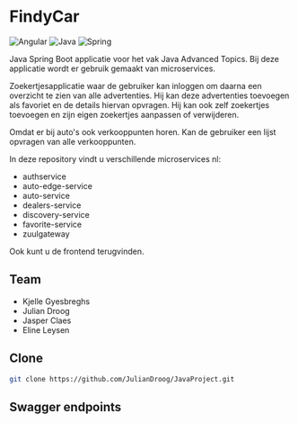 # FindyCar 
![Angular](https://img.shields.io/badge/-Angular-blue)
![Java](https://img.shields.io/badge/-Java-red)
![Spring](https://img.shields.io/badge/-Spring-green)

Java Spring Boot applicatie voor het vak Java Advanced Topics.
Bij deze applicatie wordt er gebruik gemaakt van microservices. 

Zoekertjesapplicatie waar de gebruiker kan inloggen om daarna een overzicht te zien van alle advertenties. Hij kan deze advertenties toevoegen als favoriet en de details hiervan opvragen. 
Hij kan ook zelf zoekertjes toevoegen en zijn eigen zoekertjes aanpassen of verwijderen.

Omdat er bij auto's ook verkooppunten horen. Kan de gebruiker een lijst opvragen van alle verkooppunten.

In deze repository vindt u verschillende microservices nl:
* authservice
* auto-edge-service
* auto-service
* dealers-service
* discovery-service
* favorite-service
* zuulgateway

Ook kunt u de frontend terugvinden.

## Team
* Kjelle Gyesbreghs
* Julian Droog
* Jasper Claes
* Eline Leysen

## Clone
```bash
git clone https://github.com/JulianDroog/JavaProject.git
```
## Swagger endpoints
